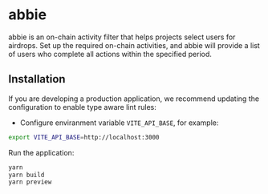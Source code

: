 # abbie

abbie is an on-chain activity filter that helps projects select
users for airdrops. Set up the required on-chain activities, and
abbie will provide a list of users who complete all actions within
the specified period.

## Installation

If you are developing a production application, we recommend updating the configuration to enable type aware lint rules:

- Configure enviranment variable `VITE_API_BASE`, for example:

```bash
export VITE_API_BASE=http://localhost:3000
```

Run the application:

```bash
yarn
yarn build
yarn preview
```
